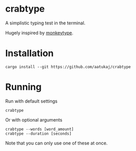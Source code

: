 # crabtype


A simplistic typing test in the terminal.

Hugely inspired by [monkeytype](https://monkeytype.com/).

# Installation
```shell
cargo install --git https://github.com/aatukaj/crabtype

```


# Running
Run with default settings
```shell
crabtype

```

Or with optional arguments
```shell
crabtype --words [word_amount]
crabtype --duration [seconds]
```
Note that you can only use one of these at once.
